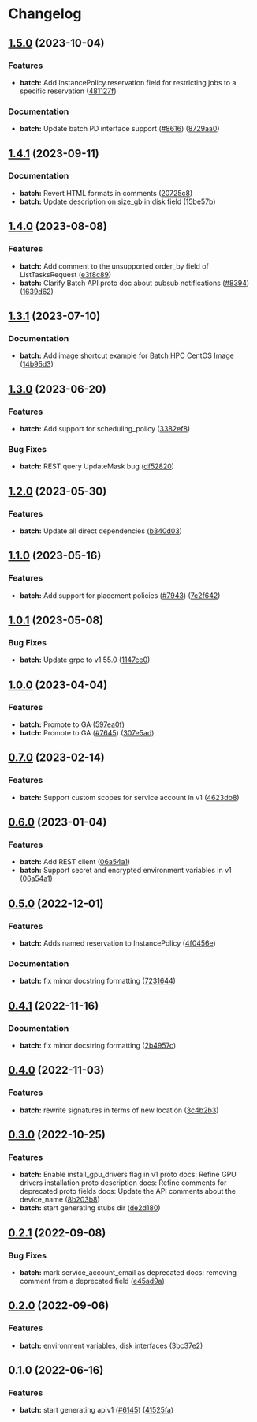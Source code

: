 # Changelog


## [1.5.0](https://github.com/googleapis/google-cloud-go/compare/batch/v1.4.1...batch/v1.5.0) (2023-10-04)


### Features

* **batch:** Add InstancePolicy.reservation field for restricting jobs to a specific reservation ([481127f](https://github.com/googleapis/google-cloud-go/commit/481127fb8271cab3a754e0e1820b32567e80524a))


### Documentation

* **batch:** Update batch PD interface support ([#8616](https://github.com/googleapis/google-cloud-go/issues/8616)) ([8729aa0](https://github.com/googleapis/google-cloud-go/commit/8729aa07f11e40482868d4dfe53c755dc49c3e43))

## [1.4.1](https://github.com/googleapis/google-cloud-go/compare/batch/v1.4.0...batch/v1.4.1) (2023-09-11)


### Documentation

* **batch:** Revert HTML formats in comments ([20725c8](https://github.com/googleapis/google-cloud-go/commit/20725c86c970ad24efa18c056fc3aa71dc3a4f03))
* **batch:** Update description on size_gb in disk field ([15be57b](https://github.com/googleapis/google-cloud-go/commit/15be57b9264a793494cedc3966034fa20f56d7c5))

## [1.4.0](https://github.com/googleapis/google-cloud-go/compare/batch/v1.3.1...batch/v1.4.0) (2023-08-08)


### Features

* **batch:** Add comment to the unsupported order_by field of ListTasksRequest ([e3f8c89](https://github.com/googleapis/google-cloud-go/commit/e3f8c89429a207c05fee36d5d93efe76f9e29efe))
* **batch:** Clarify Batch API proto doc about pubsub notifications ([#8394](https://github.com/googleapis/google-cloud-go/issues/8394)) ([1639d62](https://github.com/googleapis/google-cloud-go/commit/1639d62202bc4b233ae83479cc1a539e083b67fe))

## [1.3.1](https://github.com/googleapis/google-cloud-go/compare/batch/v1.3.0...batch/v1.3.1) (2023-07-10)


### Documentation

* **batch:** Add image shortcut example for Batch HPC CentOS Image ([14b95d3](https://github.com/googleapis/google-cloud-go/commit/14b95d33753d0b391d0b49533e92b551e5dc3072))

## [1.3.0](https://github.com/googleapis/google-cloud-go/compare/batch/v1.2.0...batch/v1.3.0) (2023-06-20)


### Features

* **batch:** Add support for scheduling_policy ([3382ef8](https://github.com/googleapis/google-cloud-go/commit/3382ef81b6bcefe1c7bfc14aa5ff9bbf25850966))


### Bug Fixes

* **batch:** REST query UpdateMask bug ([df52820](https://github.com/googleapis/google-cloud-go/commit/df52820b0e7721954809a8aa8700b93c5662dc9b))

## [1.2.0](https://github.com/googleapis/google-cloud-go/compare/batch/v1.1.0...batch/v1.2.0) (2023-05-30)


### Features

* **batch:** Update all direct dependencies ([b340d03](https://github.com/googleapis/google-cloud-go/commit/b340d030f2b52a4ce48846ce63984b28583abde6))

## [1.1.0](https://github.com/googleapis/google-cloud-go/compare/batch/v1.0.1...batch/v1.1.0) (2023-05-16)


### Features

* **batch:** Add support for placement policies ([#7943](https://github.com/googleapis/google-cloud-go/issues/7943)) ([7c2f642](https://github.com/googleapis/google-cloud-go/commit/7c2f642ac308fcdfcb41985aae425785afa27823))

## [1.0.1](https://github.com/googleapis/google-cloud-go/compare/batch/v1.0.0...batch/v1.0.1) (2023-05-08)


### Bug Fixes

* **batch:** Update grpc to v1.55.0 ([1147ce0](https://github.com/googleapis/google-cloud-go/commit/1147ce02a990276ca4f8ab7a1ab65c14da4450ef))

## [1.0.0](https://github.com/googleapis/google-cloud-go/compare/batch/v0.7.0...batch/v1.0.0) (2023-04-04)


### Features

* **batch:** Promote to GA ([597ea0f](https://github.com/googleapis/google-cloud-go/commit/597ea0fe09bcea04e884dffe78add850edb2120d))
* **batch:** Promote to GA ([#7645](https://github.com/googleapis/google-cloud-go/issues/7645)) ([307e5ad](https://github.com/googleapis/google-cloud-go/commit/307e5adfe93b9f0b66f2f4312f127bb74c102011))

## [0.7.0](https://github.com/googleapis/google-cloud-go/compare/batch/v0.6.0...batch/v0.7.0) (2023-02-14)


### Features

* **batch:** Support custom scopes for service account in v1 ([4623db8](https://github.com/googleapis/google-cloud-go/commit/4623db86fb70305278f6740999ecaee674506052))

## [0.6.0](https://github.com/googleapis/google-cloud-go/compare/batch/v0.5.0...batch/v0.6.0) (2023-01-04)


### Features

* **batch:** Add REST client ([06a54a1](https://github.com/googleapis/google-cloud-go/commit/06a54a16a5866cce966547c51e203b9e09a25bc0))
* **batch:** Support secret and encrypted environment variables in v1 ([06a54a1](https://github.com/googleapis/google-cloud-go/commit/06a54a16a5866cce966547c51e203b9e09a25bc0))

## [0.5.0](https://github.com/googleapis/google-cloud-go/compare/batch/v0.4.1...batch/v0.5.0) (2022-12-01)


### Features

* **batch:** Adds named reservation to InstancePolicy ([4f0456e](https://github.com/googleapis/google-cloud-go/commit/4f0456eb3c8ed707774951c9418ffc2bf3fe5368))


### Documentation

* **batch:** fix minor docstring formatting ([7231644](https://github.com/googleapis/google-cloud-go/commit/7231644e71f05abc864924a0065b9ea22a489180))

## [0.4.1](https://github.com/googleapis/google-cloud-go/compare/batch/v0.4.0...batch/v0.4.1) (2022-11-16)


### Documentation

* **batch:** fix minor docstring formatting ([2b4957c](https://github.com/googleapis/google-cloud-go/commit/2b4957c7c348ecf5952e02f3602379fffaa758b4))

## [0.4.0](https://github.com/googleapis/google-cloud-go/compare/batch/v0.3.0...batch/v0.4.0) (2022-11-03)


### Features

* **batch:** rewrite signatures in terms of new location ([3c4b2b3](https://github.com/googleapis/google-cloud-go/commit/3c4b2b34565795537aac1661e6af2442437e34ad))

## [0.3.0](https://github.com/googleapis/google-cloud-go/compare/batch/v0.2.1...batch/v0.3.0) (2022-10-25)


### Features

* **batch:** Enable install_gpu_drivers flag in v1 proto docs: Refine GPU drivers installation proto description docs: Refine comments for deprecated proto fields docs: Update the API comments about the device_name ([8b203b8](https://github.com/googleapis/google-cloud-go/commit/8b203b8aea4dada5c0846a515b14414cd8c58f78))
* **batch:** start generating stubs dir ([de2d180](https://github.com/googleapis/google-cloud-go/commit/de2d18066dc613b72f6f8db93ca60146dabcfdcc))

## [0.2.1](https://github.com/googleapis/google-cloud-go/compare/batch/v0.2.0...batch/v0.2.1) (2022-09-08)


### Bug Fixes

* **batch:** mark service_account_email as deprecated docs: removing comment from a deprecated field ([e45ad9a](https://github.com/googleapis/google-cloud-go/commit/e45ad9af568c59151decc0dacedf137653b576dd))

## [0.2.0](https://github.com/googleapis/google-cloud-go/compare/batch/v0.1.0...batch/v0.2.0) (2022-09-06)


### Features

* **batch:** environment variables, disk interfaces ([3bc37e2](https://github.com/googleapis/google-cloud-go/commit/3bc37e28626df5f7ec37b00c0c2f0bfb91c30495))

## 0.1.0 (2022-06-16)


### Features

* **batch:** start generating apiv1 ([#6145](https://github.com/googleapis/google-cloud-go/issues/6145)) ([41525fa](https://github.com/googleapis/google-cloud-go/commit/41525fab52da7e913f3593e89cef91c022898be3))
